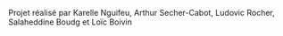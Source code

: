 Projet réalisé par Karelle Nguifeu, Arthur Secher-Cabot, Ludovic Rocher, Salaheddine Boudg et Loïc Boivin
